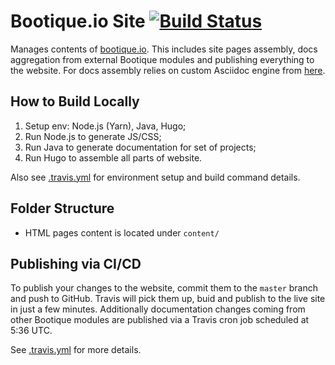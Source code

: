 # Bootique.io Site [![Build Status](https://travis-ci.org/bootique/bootique-io.svg)](https://travis-ci.org/bootique/bootique-io)

Manages contents of [bootique.io](https://bootique.io/). This includes site pages assembly, docs aggregation from external Bootique modules and publishing everything to the website. For docs assembly relies on custom Asciidoc engine from [here](https://github.com/bootique/bootique-docs).

## How to Build Locally

1. Setup env: Node.js (Yarn), Java, Hugo;
1. Run Node.js to generate JS/CSS;
1. Run Java to generate documentation for set of projects;
1. Run Hugo to assemble all parts of website.

Also see [.travis.yml](./.travis.yml) for environment setup and build command details.

## Folder Structure

* HTML pages content is located under `content/`

## Publishing via CI/CD

To publish your changes to the website, commit them to the `master` branch and push to GitHub. Travis will pick them up, buid and publish to the live site in just a few minutes. Additionally documentation changes coming from other Bootique modules are published via a Travis cron job scheduled at 5:36 UTC.

See [.travis.yml](./.travis.yml) for more details. 


